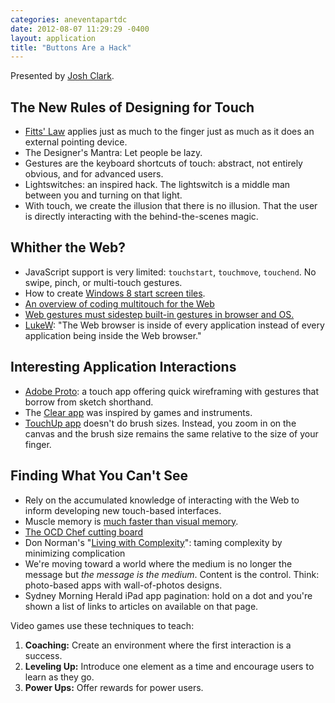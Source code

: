 ```yaml
---
categories: aneventapartdc
date: 2012-08-07 11:29:29 -0400
layout: application
title: "Buttons Are a Hack"
---
```


Presented by [Josh Clark](http://globalmoxie.com/).

## The New Rules of Designing for Touch ##

- [Fitts' Law](http://en.wikipedia.org/wiki/Fitts's_law) applies just as much to the finger just as much as it does an external pointing device.
- The Designer's Mantra: Let people be lazy.
- Gestures are the keyboard shortcuts of touch: abstract, not entirely obvious, and for advanced users.
- Lightswitches: an inspired hack. The lightswitch is a middle man between you and turning on that light.
- With touch, we create the illusion that there is no illusion. That the user is directly interacting with the behind-the-scenes magic.

## Whither the Web? ##

- JavaScript support is very limited: `touchstart`, `touchmove`, `touchend`. No swipe, pinch, or multi-touch gestures.
- How to create [Windows 8 start screen tiles](http://blogs.msdn.com/b/windowsappdev/archive/2012/04/16/creating-a-great-tile-experience-part-1.aspx).
- [An overview of coding multitouch for the Web](https://twitter.com/globalmoxie/status/232865943020249089)
- [Web gestures must sidestep built-in gestures in browser and OS.](https://twitter.com/globalmoxie/status/232866222289596416)
- [LukeW](http://www.lukew.com/ff/entry.asp?1441): "The Web browser is inside of every application instead of every application being inside the Web browser."

## Interesting Application Interactions ##

- [Adobe Proto](http://www.adobe.com/products/proto.html): a touch app offering quick wireframing with gestures that borrow from sketch shorthand.
- The [Clear app](http://www.realmacsoftware.com/clear/) was inspired by games and instruments.
- [TouchUp app](http://www.roguesheep.com/touchup.html) doesn't do brush sizes. Instead, you zoom in on the canvas and the brush size remains the same relative to the size of your finger.

## Finding What You Can't See ##

- Rely on the accumulated knowledge of interacting with the Web to inform developing new touch-based interfaces.
- Muscle memory is [much faster than visual memory](https://twitter.com/globalmoxie/status/232869723858153472).
- [The OCD Chef cutting board](http://www.thinkgeek.com/product/e7a8/)
- Don Norman's "[Living with Complexity](http://www.amazon.com/Living-Complexity-Donald-Norman/dp/0262014866/)": taming complexity by minimizing complication
- We're moving toward a world where the medium is no longer the message but _the message is the medium_. Content is the control. Think: photo-based apps with wall-of-photos designs.
- Sydney Morning Herald iPad app pagination: hold on a dot and you're shown a list of links to articles on available on that page.

Video games use these techniques to teach:

1. **Coaching:** Create an environment where the first interaction is a success.
2. **Leveling Up:** Introduce one element as a time and encourage users to learn as they go.
3. **Power Ups:** Offer rewards for power users.